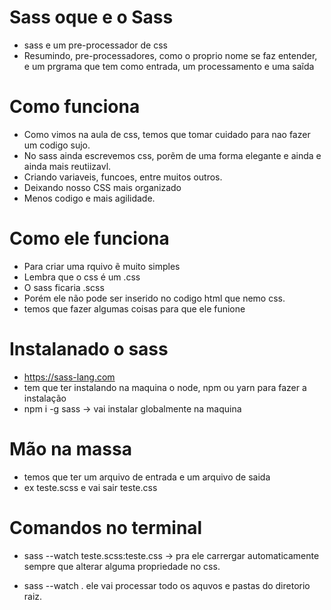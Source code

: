 # Sass oque e o Sass 
*  sass e um pre-processador de css
*  Resumindo, pre-processadores, como o proprio nome se faz entender, e um prgrama que tem como entrada, um processamento e uma saĩda

# Como funciona
* Como vimos na aula de css, temos que tomar cuidado para nao fazer um codigo sujo.
* No sass ainda escrevemos css, porẽm de uma forma elegante e ainda e ainda mais reutiizavl.
* Criando variaveis, funcoes, entre muitos outros.
* Deixando nosso CSS mais organizado
* Menos codigo e mais agilidade.

# Como ele funciona 
* Para criar uma rquivo ẽ muito simples
* Lembra que o css é um .css 
* O sass ficaria .scss
* Porém ele não pode ser inserido no codigo html que nemo css.
* temos que fazer algumas coisas para que ele funione

# Instalanado o sass
* https://sass-lang.com
*  tem que ter instalando na maquina o node, npm ou yarn para fazer a instalação
*   npm i -g sass -> vai instalar globalmente na maquina 

# Mão na massa
* temos que ter um arquivo de entrada e um arquivo de saida
* ex teste.scss e vai sair teste.css 

# Comandos no terminal
* sass --watch teste.scss:teste.css -> pra ele carrergar automaticamente sempre que alterar alguma propriedade no css.

* sass --watch . ele vai processar todo os aquvos e pastas do diretorio raiz.
